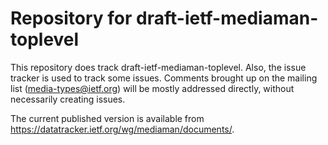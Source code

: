 # Repository for draft-ietf-mediaman-toplevel

This repository does track draft-ietf-mediaman-toplevel.
Also, the issue tracker is used to track some issues.
Comments brought up on the mailing list (media-types@ietf.org)
will be mostly addressed directly, without necessarily creating issues.

The current published version is available from https://datatracker.ietf.org/wg/mediaman/documents/.
